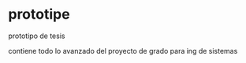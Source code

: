 # prototipe
prototipo de tesis 

contiene todo lo avanzado del proyecto de grado para ing de sistemas 

